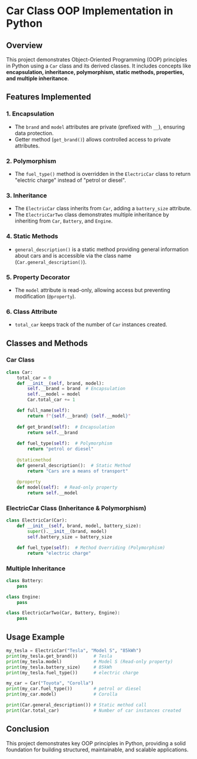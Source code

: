# Car Class OOP Implementation in Python

## Overview
This project demonstrates Object-Oriented Programming (OOP) principles in Python using a `Car` class and its derived classes. It includes concepts like **encapsulation, inheritance, polymorphism, static methods, properties, and multiple inheritance**.

## Features Implemented
### 1. **Encapsulation**
- The `brand` and `model` attributes are private (prefixed with `__`), ensuring data protection.
- Getter method (`get_brand()`) allows controlled access to private attributes.

### 2. **Polymorphism**
- The `fuel_type()` method is overridden in the `ElectricCar` class to return "electric charge" instead of "petrol or diesel".

### 3. **Inheritance**
- The `ElectricCar` class inherits from `Car`, adding a `battery_size` attribute.
- The `ElectricCarTwo` class demonstrates multiple inheritance by inheriting from `Car`, `Battery`, and `Engine`.

### 4. **Static Methods**
- `general_description()` is a static method providing general information about cars and is accessible via the class name (`Car.general_description()`).

### 5. **Property Decorator**
- The `model` attribute is read-only, allowing access but preventing modification (`@property`).

### 6. **Class Attribute**
- `total_car` keeps track of the number of `Car` instances created.

## Classes and Methods
### **Car Class**
```python
class Car:
    total_car = 0
    def __init__(self, brand, model):
        self.__brand = brand  # Encapsulation
        self.__model = model
        Car.total_car += 1

    def full_name(self):
        return f"{self.__brand} {self.__model}"
    
    def get_brand(self):  # Encapsulation
        return self.__brand
    
    def fuel_type(self):  # Polymorphism
        return "petrol or diesel"
    
    @staticmethod
    def general_description():  # Static Method
        return "Cars are a means of transport"
    
    @property
    def model(self):  # Read-only property
        return self.__model
```

### **ElectricCar Class (Inheritance & Polymorphism)**
```python
class ElectricCar(Car):
    def __init__(self, brand, model, battery_size):
        super().__init__(brand, model)
        self.battery_size = battery_size

    def fuel_type(self):  # Method Overriding (Polymorphism)
        return "electric charge"
```

### **Multiple Inheritance**
```python
class Battery:
    pass

class Engine:
    pass

class ElectricCarTwo(Car, Battery, Engine):
    pass
```

## Usage Example
```python
my_tesla = ElectricCar("Tesla", "Model S", "85kWh")
print(my_tesla.get_brand())      # Tesla
print(my_tesla.model)            # Model S (Read-only property)
print(my_tesla.battery_size)     # 85kWh
print(my_tesla.fuel_type())      # electric charge

my_car = Car("Toyota", "Corolla")
print(my_car.fuel_type())        # petrol or diesel
print(my_car.model)              # Corolla

print(Car.general_description()) # Static method call
print(Car.total_car)             # Number of car instances created
```

## Conclusion
This project demonstrates key OOP principles in Python, providing a solid foundation for building structured, maintainable, and scalable applications.

